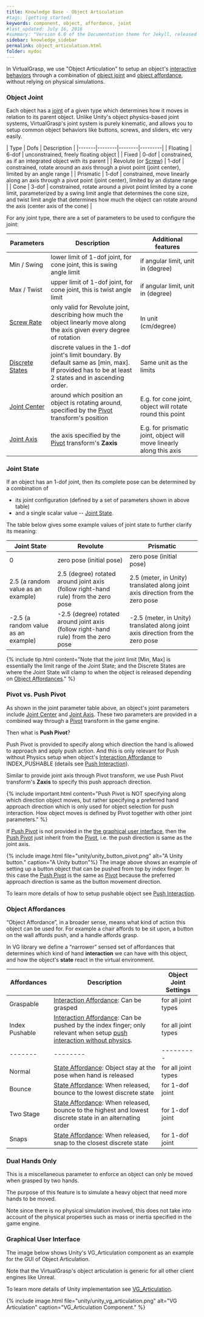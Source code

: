 ```yaml
---
title: Knowledge Base - Object Articulation
#tags: [getting_started]
keywords: component, object, affordance, joint
#last_updated: July 16, 2016
#summary: "Version 6.0 of the Documentation theme for Jekyll, released July 4, 2016, implements relative links so you can view the files offline or on any server without configuring urls and baseurls. Additionally, you can store pages in subdirectories. Templates for alerts and images are available."
sidebar: knowledge_sidebar
permalink: object_articulation.html
folder: mydoc
---
```


In VirtualGrasp, we use "Object Articulation" to setup an object's 
<a href="#" data-toggle="tooltip" data-original-title="{{site.data.glossary.InteractiveBehaviors}}">interactive behaviors</a> through a combination of
<a href="#" data-toggle="tooltip" data-original-title="{{site.data.glossary.Joint}}">object joint</a> and
<a href="#" data-toggle="tooltip" data-original-title="{{site.data.glossary.Affordance}}">object affordance</a>,
without relying on physical simulations.

### Object Joint

Each object has a <a href="#" data-toggle="tooltip" data-original-title="{{site.data.glossary.Joint}}">joint</a> of a given type which determines how it moves in relation to its parent object.
Unlike Unity's object physics-based joint systems, VirtualGrasp's joint system is purely kinematic, and allows you to setup common object behaviors like buttons, screws, and sliders, etc very easily. 
   

| Type | Dofs | Description |
|-------|--------|--------|---------|
| Floating | 6-dof | unconstrained, freely floating object | 
| Fixed | 0-dof | constrained, as if an integrated object with its parent | 
| Revolute (or <a href="#" data-toggle="tooltip" data-original-title="{{site.data.glossary.ScrewJoint}}">Screw</a>) | 1-dof | constrained, rotate around an axis through a pivot point (joint center), limited by an angle range | 
| Prismatic | 1-dof | constrained, move linearly along an axis through a pivot point (joint center), limited by an distane range | 
| Cone | 3-dof | constrained, rotate around a pivot point limited by a cone limit, parameterized by a swing limit angle that determines the cone size, and twist limit angle that determines how much the object can rotate around the axis (center axis of the cone) |

For any joint type, there are a set of parameters to be used to configure the joint:

| Parameters | Description | Additional features |
|-------|--------|---------|
| Min / Swing | lower limit of 1-dof joint, for cone joint, this is swing angle limit | if angular limit, unit in (degree)|
| Max / Twist | upper limit of 1-dof joint, for cone joint, this is twist angle limit | if angular limit, unit in (degree) |
| <a href="#" data-toggle="tooltip" data-original-title="{{site.data.glossary.ScrewRate}}">Screw Rate</a> | only valid for Revolute joint, describing how much the object linearly move along the axis given every degree of rotation | In unit (cm/degree) | 
| <a href="#" data-toggle="tooltip" data-original-title="{{site.data.glossary.DiscreteStates}}">Discrete States</a> | discrete values in the 1-dof joint's limit boundary. By default same as [min, max]. If provided has to be at least 2 states and in ascending order. | Same unit as the limits | 
| <a href="#" data-toggle="tooltip" data-original-title="{{site.data.glossary.JointCenter}}">Joint Center</a> | around which position an object is rotating around, specified by the <a href="#" data-toggle="tooltip" data-original-title="{{site.data.glossary.Pivot}}">Pivot</a> transform's position | E.g. for cone joint, object will rotate round this point | 
| <a href="#" data-toggle="tooltip" data-original-title="{{site.data.glossary.JointAxis}}">Joint Axis</a> | the axis specified by the <a href="#" data-toggle="tooltip" data-original-title="{{site.data.glossary.Pivot}}">Pivot</a> transform's **Zaxis** | E.g. for prismatic joint, object will move linearly along this axis | 

### Joint State

If an object has an 1-dof joint, then its complete pose can be determined by a combination of 
* its joint configuration (defined by a set of parameters shown in above table) 
* and a single scalar value -- <a href="#" data-toggle="tooltip" data-original-title="{{site.data.glossary.JointState}}">Joint State</a>. 

The table below gives some example values of joint state to further clarify its meaning:

| Joint State | Revolute | Prismatic|
|-------|--------|---------|
| 0 | zero pose (initial pose) | zero pose (initial pose) |
| 2.5 (a random value as an example) | 2.5 (degree) rotated around joint axis (follow right-hand rule) from the zero pose | 2.5 (meter, in Unity) translated along joint axis direction from the zero pose |
| -2.5 (a random value as an example) | -2.5 (degree) rotated around joint axis (follow right-hand rule) from the zero pose | -2.5 (meter, in Unity) translated along joint axis direction from the zero pose |

{% include tip.html content="Note that the joint limit [Min, Max] is essentially the limit range of the Joint State; and the Discrete States are 
 where the Joint State will clamp to when the object is released depending on [Object Affordances](#object-affordances)." %}


### Pivot vs. Push Pivot

As shown in the joint parameter table above, an object's joint parameters include 
<a href="#" data-toggle="tooltip" data-original-title="{{site.data.glossary.JointCenter}}">Joint Center</a> and
<a href="#" data-toggle="tooltip" data-original-title="{{site.data.glossary.JointAxis}}">Joint Axis</a>.
These two parameters are provided in a combined way through a 
<a href="#" data-toggle="tooltip" data-original-title="{{site.data.glossary.Pivot}}">Pivot</a> transform in the game engine. 

Then what is **Push Pivot**? 

Push Pivot is provided to specify along which direction the hand is allowed to approach and apply push action. 
And this is only relevant for Push without Physics setup when object's <a href="#" data-toggle="tooltip" data-original-title="{{site.data.glossary.InteractionAffordance}}">Interaction Affordance</a> 
to INDEX_PUSHABLE (details see [Push Interaction](push_interaction.html#push-articulation)).

Similar to provide joint axis through Pivot transform, we use Push Pivot transform's **Zaxis** to specify this push approach direction. 

{% include important.html content="Push Pivot is NOT specifying along which direction object moves, 
but rather specifying a preferred hand approach direction which is only used for object selection for
push interaction. How object moves is defined by Pivot together with other joint parameters." %}

If <a href="#" data-toggle="tooltip" data-original-title="{{site.data.glossary.PushPivot}}">Push Pivot</a>
 is not provided in the [the graphical user interface](#graphical-user-interface), then the <a href="#" data-toggle="tooltip" data-original-title="{{site.data.glossary.PushPivot}}">Push Pivot</a>
 just inherit from the <a href="#" data-toggle="tooltip" data-original-title="{{site.data.glossary.Pivot}}">Pivot</a>,
i.e. the push direction is same as the joint axis. 

{% include image.html file="unity/unity_button_pivot.png" alt="A Unity button." caption="A Unity button"%}
The image above shows an example of setting up a button object that can be pushed from top by index finger. 
In this case the <a href="#" data-toggle="tooltip" data-original-title="{{site.data.glossary.PushPivot}}">Push Pivot</a>
is the same as <a href="#" data-toggle="tooltip" data-original-title="{{site.data.glossary.Pivot}}">Pivot</a>
because the preferred approach direction is same as the button movement direction.

To learn more details of how to setup pushable object see [Push Interaction](push_interaction.html#push-without-physics).


### Object Affordances

“Object Affordance”, in a broader sense, means what kind of action this object can be used for. 
For example a chair affords to be sit upon, a button on the wall affords push, and a handle affords grasp.

In VG library we define a “narrower” sensed set of affordances that determines which kind of hand **interaction** we can have with this object,
 and how the object's **state** react in the virtual environment. 

| Affordances | Description | Object Joint Settings |
|-------|--------|---------|
| Graspable | <a href="#" data-toggle="tooltip" data-original-title="{{site.data.glossary.InteractionAffordance}}">Interaction Affordance</a>: Can be grasped | for all joint types | 
| Index Pushable | <a href="#" data-toggle="tooltip" data-original-title="{{site.data.glossary.InteractionAffordance}}">Interaction Affordance</a>: Can be pushed by the index finger; only relevant when setup [push interaction without physics](push_interaction.html#push-without-physics).| for all joint types | 
|-------|--------|---------|
| Normal | <a href="#" data-toggle="tooltip" data-original-title="{{site.data.glossary.StateAffordance}}">State Affordance</a>: Object stay at the pose when hand is released  | for all joint types| 
| Bounce | <a href="#" data-toggle="tooltip" data-original-title="{{site.data.glossary.StateAffordance}}">State Affordance</a>: When released, bounce to the lowest discrete state | for 1-dof joint | 
| Two Stage | <a href="#" data-toggle="tooltip" data-original-title="{{site.data.glossary.StateAffordance}}">State Affordance</a>: When released, bounce to the highest and lowest discrete state in an alternating order | for 1-dof joint | 
| Snaps | <a href="#" data-toggle="tooltip" data-original-title="{{site.data.glossary.StateAffordance}}">State Affordance</a>: When released, snap to the closest discrete state | for 1-dof joint | 

### Dual Hands Only

This is a miscellaneous parameter to enforce an object can only be moved when grasped by two hands. 

The purpose of this feature is to simulate a heavy object that need more hands to be moved. 

Note since there is no physical simulation involved, this does not take into account of the physical properties such as
mass or inertia specified in the game engine. 

### Graphical User Interface

The image below shows Unity's VG_Articulation component as an example for the GUI of Object Articulation.

Note that the VirtualGrasp's object articulation is generic for all other client engines like Unreal.

To learn more details of Unity implementation see [VG_Articulation](unity_component_vgarticulation.html#unity-component-vgarticulation).

{% include image.html file="unity/unity_vg_articulation.png" alt="VG Articulation" caption="VG_Articulation Component." %}

